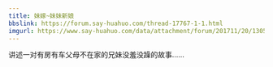 ```yaml
---
title: 妹嫁~妹妹新娘
bbslink: https://forum.say-huahuo.com/thread-17767-1-1.html
imgurl: https://www.say-huahuo.com/data/attachment/forum/201711/20/130545r2nlasnvzolrhapv.bmp
---
```


讲述一对有房有车父母不在家的兄妹没羞没躁的故事……<!--more-->
